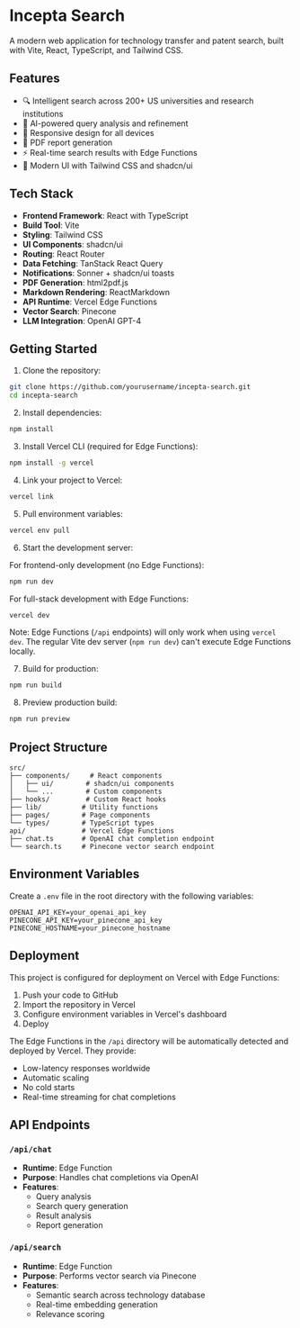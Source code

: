 # Incepta Search

A modern web application for technology transfer and patent search, built with Vite, React, TypeScript, and Tailwind CSS.

## Features

- 🔍 Intelligent search across 200+ US universities and research institutions
- 🤖 AI-powered query analysis and refinement
- 📱 Responsive design for all devices
- 📄 PDF report generation
- ⚡ Real-time search results with Edge Functions
- 🎨 Modern UI with Tailwind CSS and shadcn/ui

## Tech Stack

- **Frontend Framework**: React with TypeScript
- **Build Tool**: Vite
- **Styling**: Tailwind CSS
- **UI Components**: shadcn/ui
- **Routing**: React Router
- **Data Fetching**: TanStack React Query
- **Notifications**: Sonner + shadcn/ui toasts
- **PDF Generation**: html2pdf.js
- **Markdown Rendering**: ReactMarkdown
- **API Runtime**: Vercel Edge Functions
- **Vector Search**: Pinecone
- **LLM Integration**: OpenAI GPT-4

## Getting Started

1. Clone the repository:
```bash
git clone https://github.com/yourusername/incepta-search.git
cd incepta-search
```

2. Install dependencies:
```bash
npm install
```

3. Install Vercel CLI (required for Edge Functions):
```bash
npm install -g vercel
```

4. Link your project to Vercel:
```bash
vercel link
```

5. Pull environment variables:
```bash
vercel env pull
```

6. Start the development server:

For frontend-only development (no Edge Functions):
```bash
npm run dev
```

For full-stack development with Edge Functions:
```bash
vercel dev
```

Note: Edge Functions (`/api` endpoints) will only work when using `vercel dev`. The regular Vite dev server (`npm run dev`) can't execute Edge Functions locally.

7. Build for production:
```bash
npm run build
```

8. Preview production build:
```bash
npm run preview
```

## Project Structure

```
src/
├── components/     # React components
│   ├── ui/        # shadcn/ui components
│   └── ...        # Custom components
├── hooks/         # Custom React hooks
├── lib/          # Utility functions
├── pages/        # Page components
└── types/        # TypeScript types
api/              # Vercel Edge Functions
├── chat.ts       # OpenAI chat completion endpoint
└── search.ts     # Pinecone vector search endpoint
```

## Environment Variables

Create a `.env` file in the root directory with the following variables:

```env
OPENAI_API_KEY=your_openai_api_key
PINECONE_API_KEY=your_pinecone_api_key
PINECONE_HOSTNAME=your_pinecone_hostname
```

## Deployment

This project is configured for deployment on Vercel with Edge Functions:

1. Push your code to GitHub
2. Import the repository in Vercel
3. Configure environment variables in Vercel's dashboard
4. Deploy

The Edge Functions in the `/api` directory will be automatically detected and deployed by Vercel. They provide:
- Low-latency responses worldwide
- Automatic scaling
- No cold starts
- Real-time streaming for chat completions

## API Endpoints

### `/api/chat`
- **Runtime**: Edge Function
- **Purpose**: Handles chat completions via OpenAI
- **Features**: 
  - Query analysis
  - Search query generation
  - Result analysis
  - Report generation

### `/api/search`
- **Runtime**: Edge Function
- **Purpose**: Performs vector search via Pinecone
- **Features**:
  - Semantic search across technology database
  - Real-time embedding generation
  - Relevance scoring

